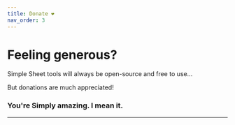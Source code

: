 ```yaml
---
title: Donate ❤️
nav_order: 3
---
```


# Feeling generous?

Simple Sheet tools will always be open-source and free to use... 

But donations are much appreciated!

<script type='text/javascript' src='https://storage.ko-fi.com/cdn/widget/Widget_2.js'></script>
<script type='text/javascript'>
    kofiwidget2.init('Donate to support the developer', '#0e8f4f', 'B0B11D7ZAD'); 
    kofiwidget2.draw();
</script>

### You're Simply amazing. I mean it.

---
